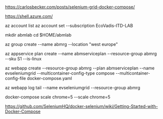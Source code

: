 https://carlosbecker.com/posts/selenium-grid-docker-compose/

https://shell.azure.com/

az account list
az account set --subscription EcoVadis-ITD-LAB

mkdir abmlab
cd $HOME/abmlab

 az group create --name abmrg --location "west europe"

az appservice plan create --name abmserviceplan --resource-group abmrg --sku S1 --is-linux

az webapp create --resource-group abmrg --plan abmserviceplan --name evseleniumgrid --multicontainer-config-type compose --multicontainer-config-file docker-compose.yaml

az webapp log tail --name evseleniumgrid  --resource-group abmrg 


docker-compose scale chrome=5
--scale chrome=5

https://github.com/SeleniumHQ/docker-selenium/wiki/Getting-Started-with-Docker-Compose